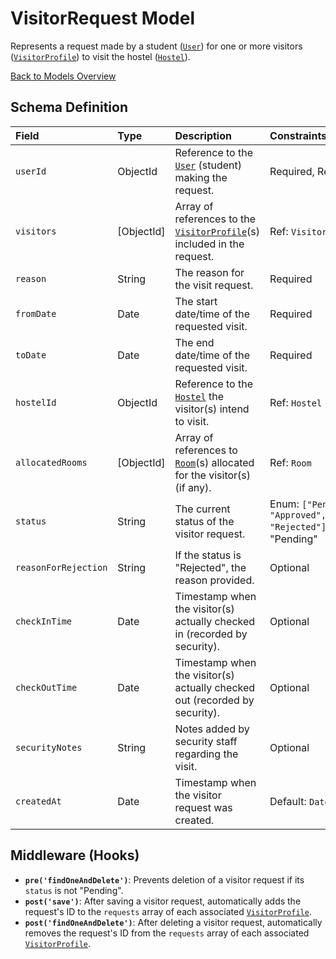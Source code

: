 # VisitorRequest Model

Represents a request made by a student ([`User`](User.md)) for one or more visitors ([`VisitorProfile`](VisitorProfile.md)) to visit the hostel ([`Hostel`](Hostel.md)).

[Back to Models Overview](README.md)

## Schema Definition

| Field                | Type       | Description                                                                                  | Constraints/Defaults                                            |
| :------------------- | :--------- | :------------------------------------------------------------------------------------------- | :-------------------------------------------------------------- |
| `userId`             | ObjectId   | Reference to the [`User`](User.md) (student) making the request.                             | Required, Ref: `User`                                           |
| `visitors`           | [ObjectId] | Array of references to the [`VisitorProfile`](VisitorProfile.md)(s) included in the request. | Ref: `VisitorProfile`                                           |
| `reason`             | String     | The reason for the visit request.                                                            | Required                                                        |
| `fromDate`           | Date       | The start date/time of the requested visit.                                                  | Required                                                        |
| `toDate`             | Date       | The end date/time of the requested visit.                                                    | Required                                                        |
| `hostelId`           | ObjectId   | Reference to the [`Hostel`](Hostel.md) the visitor(s) intend to visit.                       | Ref: `Hostel`                                                   |
| `allocatedRooms`     | [ObjectId] | Array of references to [`Room`](Room.md)(s) allocated for the visitor(s) (if any).           | Ref: `Room`                                                     |
| `status`             | String     | The current status of the visitor request.                                                   | Enum: `["Pending", "Approved", "Rejected"]`, Default: "Pending" |
| `reasonForRejection` | String     | If the status is "Rejected", the reason provided.                                            | Optional                                                        |
| `checkInTime`        | Date       | Timestamp when the visitor(s) actually checked in (recorded by security).                    | Optional                                                        |
| `checkOutTime`       | Date       | Timestamp when the visitor(s) actually checked out (recorded by security).                   | Optional                                                        |
| `securityNotes`      | String     | Notes added by security staff regarding the visit.                                           | Optional                                                        |
| `createdAt`          | Date       | Timestamp when the visitor request was created.                                              | Default: `Date.now`                                             |

## Middleware (Hooks)

- **`pre('findOneAndDelete')`**: Prevents deletion of a visitor request if its `status` is not "Pending".
- **`post('save')`**: After saving a visitor request, automatically adds the request's ID to the `requests` array of each associated [`VisitorProfile`](VisitorProfile.md).
- **`post('findOneAndDelete')`**: After deleting a visitor request, automatically removes the request's ID from the `requests` array of each associated [`VisitorProfile`](VisitorProfile.md).

